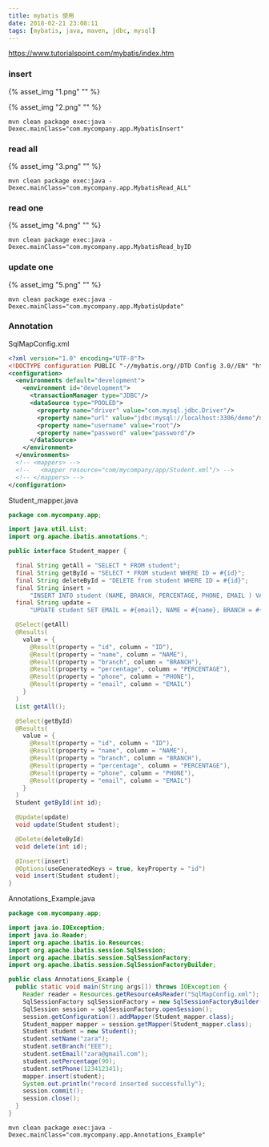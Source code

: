 ```yaml
---
title: mybatis 使用
date: 2018-02-21 23:08:11
tags: [mybatis, java, maven, jdbc, mysql]
---
```


<https://www.tutorialspoint.com/mybatis/index.htm>

<!--more-->

### insert

{% asset_img "1.png" "" %}

{% asset_img "2.png" "" %}

`mvn clean package exec:java -Dexec.mainClass="com.mycompany.app.MybatisInsert"`

### read all

{% asset_img "3.png" "" %}

`mvn clean package exec:java -Dexec.mainClass="com.mycompany.app.MybatisRead_ALL"`

### read one

{% asset_img "4.png" "" %}

`mvn clean package exec:java -Dexec.mainClass="com.mycompany.app.MybatisRead_byID`

### update one

{% asset_img "5.png" "" %}

`mvn clean package exec:java -Dexec.mainClass="com.mycompany.app.MybatisUpdate"`

### Annotation

SqlMapConfig.xml

```xml
<?xml version="1.0" encoding="UTF-8"?>
<!DOCTYPE configuration PUBLIC "-//mybatis.org//DTD Config 3.0//EN" "http://mybatis.org/dtd/mybatis-3-config.dtd">
<configuration>
  <environments default="development">
    <environment id="development">
      <transactionManager type="JDBC"/>
      <dataSource type="POOLED">
        <property name="driver" value="com.mysql.jdbc.Driver"/>
        <property name="url" value="jdbc:mysql://localhost:3306/demo"/>
        <property name="username" value="root"/>
        <property name="password" value="password"/>
      </dataSource>
    </environment>
  </environments>
  <!-- <mappers> -->
  <!--   <mapper resource="com/mycompany/app/Student.xml"/> -->
  <!-- </mappers> -->
</configuration>
```

Student_mapper.java

```java
package com.mycompany.app;

import java.util.List;
import org.apache.ibatis.annotations.*;

public interface Student_mapper {

  final String getAll = "SELECT * FROM student";
  final String getById = "SELECT * FROM student WHERE ID = #{id}";
  final String deleteById = "DELETE from student WHERE ID = #{id}";
  final String insert =
      "INSERT INTO student (NAME, BRANCH, PERCENTAGE, PHONE, EMAIL ) VALUES (#{name}, #{branch}, #{percentage}, #{phone}, #{email})";
  final String update =
      "UPDATE student SET EMAIL = #{email}, NAME = #{name}, BRANCH = #{branch}, PERCENTAGE = #{percentage}, PHONE = #{phone} WHERE ID = #{id}";

  @Select(getAll)
  @Results(
    value = {
      @Result(property = "id", column = "ID"),
      @Result(property = "name", column = "NAME"),
      @Result(property = "branch", column = "BRANCH"),
      @Result(property = "percentage", column = "PERCENTAGE"),
      @Result(property = "phone", column = "PHONE"),
      @Result(property = "email", column = "EMAIL")
    }
  )
  List getAll();

  @Select(getById)
  @Results(
    value = {
      @Result(property = "id", column = "ID"),
      @Result(property = "name", column = "NAME"),
      @Result(property = "branch", column = "BRANCH"),
      @Result(property = "percentage", column = "PERCENTAGE"),
      @Result(property = "phone", column = "PHONE"),
      @Result(property = "email", column = "EMAIL")
    }
  )
  Student getById(int id);

  @Update(update)
  void update(Student student);

  @Delete(deleteById)
  void delete(int id);

  @Insert(insert)
  @Options(useGeneratedKeys = true, keyProperty = "id")
  void insert(Student student);
}
```

Annotations_Example.java

```java
package com.mycompany.app;

import java.io.IOException;
import java.io.Reader;
import org.apache.ibatis.io.Resources;
import org.apache.ibatis.session.SqlSession;
import org.apache.ibatis.session.SqlSessionFactory;
import org.apache.ibatis.session.SqlSessionFactoryBuilder;

public class Annotations_Example {
  public static void main(String args[]) throws IOException {
    Reader reader = Resources.getResourceAsReader("SqlMapConfig.xml");
    SqlSessionFactory sqlSessionFactory = new SqlSessionFactoryBuilder().build(reader);
    SqlSession session = sqlSessionFactory.openSession();
    session.getConfiguration().addMapper(Student_mapper.class);
    Student_mapper mapper = session.getMapper(Student_mapper.class);
    Student student = new Student();
    student.setName("zara");
    student.setBranch("EEE");
    student.setEmail("zara@gmail.com");
    student.setPercentage(90);
    student.setPhone(123412341);
    mapper.insert(student);
    System.out.println("record inserted successfully");
    session.commit();
    session.close();
  }
}
```

`mvn clean package exec:java -Dexec.mainClass="com.mycompany.app.Annotations_Example"`
